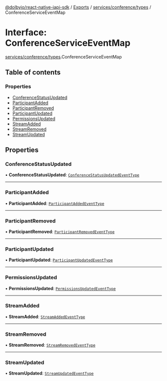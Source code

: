 [@dolbyio/react-native-iapi-sdk](../README.md) / [Exports](../modules.md) / [services/conference/types](../modules/services_conference_types.md) / ConferenceServiceEventMap

# Interface: ConferenceServiceEventMap

[services/conference/types](../modules/services_conference_types.md).ConferenceServiceEventMap

## Table of contents

### Properties

- [ConferenceStatusUpdated](services_conference_types.ConferenceServiceEventMap.md#conferencestatusupdated)
- [ParticipantAdded](services_conference_types.ConferenceServiceEventMap.md#participantadded)
- [ParticipantRemoved](services_conference_types.ConferenceServiceEventMap.md#participantremoved)
- [ParticipantUpdated](services_conference_types.ConferenceServiceEventMap.md#participantupdated)
- [PermissionsUpdated](services_conference_types.ConferenceServiceEventMap.md#permissionsupdated)
- [StreamAdded](services_conference_types.ConferenceServiceEventMap.md#streamadded)
- [StreamRemoved](services_conference_types.ConferenceServiceEventMap.md#streamremoved)
- [StreamUpdated](services_conference_types.ConferenceServiceEventMap.md#streamupdated)

## Properties

### ConferenceStatusUpdated

• **ConferenceStatusUpdated**: [`ConferenceStatusUpdatedEventType`](../modules/services_conference_types.md#conferencestatusupdatedeventtype)

___

### ParticipantAdded

• **ParticipantAdded**: [`ParticipantAddedEventType`](../modules/services_conference_types.md#participantaddedeventtype)

___

### ParticipantRemoved

• **ParticipantRemoved**: [`ParticipantRemovedEventType`](../modules/services_conference_types.md#participantremovedeventtype)

___

### ParticipantUpdated

• **ParticipantUpdated**: [`ParticipantUpdatedEventType`](../modules/services_conference_types.md#participantupdatedeventtype)

___

### PermissionsUpdated

• **PermissionsUpdated**: [`PermissionsUpdatedEventType`](../modules/services_conference_types.md#permissionsupdatedeventtype)

___

### StreamAdded

• **StreamAdded**: [`StreamAddedEventType`](../modules/services_conference_types.md#streamaddedeventtype)

___

### StreamRemoved

• **StreamRemoved**: [`StreamRemovedEventType`](../modules/services_conference_types.md#streamremovedeventtype)

___

### StreamUpdated

• **StreamUpdated**: [`StreamUpdatedEventType`](../modules/services_conference_types.md#streamupdatedeventtype)
